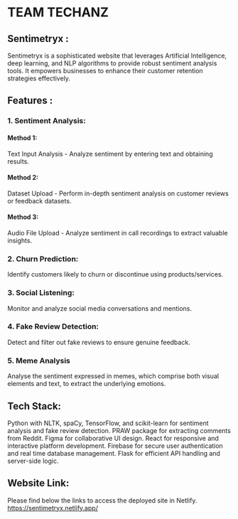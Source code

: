 # TEAM TECHANZ

## Sentimetryx : 
Sentimetryx is a sophisticated website that leverages Artificial Intelligence, deep learning, and NLP algorithms to provide robust sentiment analysis tools. It empowers businesses to enhance their customer retention strategies effectively.

## Features :

### 1. Sentiment Analysis:

#### Method 1: 
Text Input Analysis - Analyze sentiment by entering text and obtaining results.

#### Method 2: 
Dataset Upload - Perform in-depth sentiment analysis on customer reviews or feedback datasets.

#### Method 3: 
Audio File Upload - Analyze sentiment in call recordings to extract valuable insights.

### 2. Churn Prediction:

Identify customers likely to churn or discontinue using products/services.

### 3. Social Listening:

Monitor and analyze social media conversations and mentions.

### 4. Fake Review Detection:

Detect and filter out fake reviews to ensure genuine feedback.

### 5. Meme Analysis

Analyse the sentiment expressed in memes, which comprise both visual elements and text, to extract the underlying emotions.

## Tech Stack:

Python with NLTK, spaCy, TensorFlow, and scikit-learn for sentiment analysis and fake review detection.
PRAW package for extracting comments from Reddit.
Figma for collaborative UI design.
React for responsive and interactive platform development.
Firebase for secure user authentication and real time database management.
Flask for efficient API handling and server-side logic.

## Website Link:

Please find below the links to access the deployed site in Netlify.
https://sentimetryx.netlify.app/

